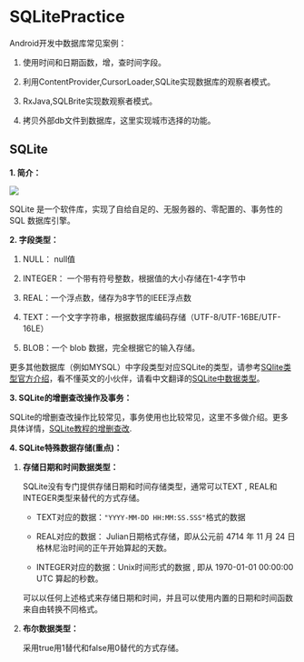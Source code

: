 # SQLitePractice

Android开发中数据库常见案例：
1. 使用时间和日期函数，增，查时间字段。

2. 利用ContentProvider,CursorLoader,SQLite实现数据库的观察者模式。

3. RxJava,SQLBrite实现数观察者模式。

4. 拷贝外部db文件到数据库，这里实现城市选择的功能。

## SQLite ##

**1. 简介：**

![](https://www.sqlite.org/images/sqlite370_banner.gif)



SQLite 是一个软件库，实现了自给自足的、无服务器的、零配置的、事务性的 SQL 数据库引擎。

**2. 字段类型：**

 1. NULL： null值
 
 2. INTEGER： 一个带有符号整数，根据值的大小存储在1-4字节中
 
 3. REAL：一个浮点数，储存为8字节的IEEE浮点数
 
 4. TEXT：一个文字字符串，根据数据库编码存储（UTF-8/UTF-16BE/UTF-16LE）
 
 5. BLOB：一个 blob 数据，完全根据它的输入存储。
 
更多其他数据库（例如MYSQL）中字段类型对应SQLite的类型，请参考[SQlite类型官方介绍](https://www.sqlite.org/datatype3.html)，看不懂英文的小伙伴，请看中文翻译的[SQLite中数据类型](http://www.runoob.com/sqlite/sqlite-data-types.html)。

**3. SQLite的增删查改操作及事务：**
 
  SQLite的增删查改操作比较常见，事务使用也比较常见，这里不多做介绍。更多具体详情，[SQLite教程的增删查改]([http://www.runoob.com/sqlite/sqlite-tutorial.html).

**4. SQLite特殊数据存储(重点)：**

1. **存储日期和时间数据类型：**

   SQLite没有专门提供存储日期和时间存储类型，通常可以TEXT , REAL和INTEGER类型来替代的方式存储。
   - TEXT对应的数据：`"YYYY-MM-DD HH:MM:SS.SSS"`格式的数据
   
   - REAL对应的数据： Julian日期格式存储，即从公元前 4714 年 11 月 24 日格林尼治时间的正午开始算起的天数。
   
   - INTEGER对应的数据：Unix时间形式的数据 , 即从 1970-01-01 00:00:00 UTC 算起的秒数。
  
   可以以任何上述格式来存储日期和时间，并且可以使用内置的日期和时间函数来自由转换不同格式。
 
2. **布尔数据类型：**

    采用true用1替代和false用0替代的方式存储。
